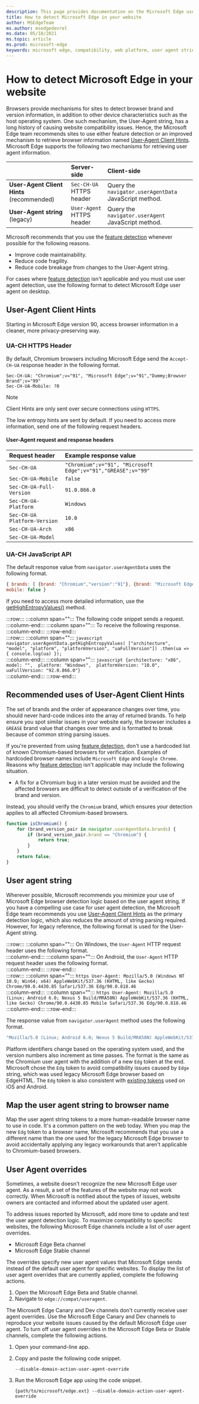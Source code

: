 ```yaml
---
description: This page provides documentation on the Microsoft Edge user agent string
title: How to detect Microsoft Edge in your website
author: MSEdgeTeam
ms.author: msedgedevrel
ms.date: 05/18/2021
ms.topic: article
ms.prod: microsoft-edge
keywords: microsoft edge, compatibility, web platform, user agent string, ua string, ua overrides, user-agent client hints, user agent client hints, ua client hints, ua ch
---
```

# How to detect Microsoft Edge in your website  

Browsers provide mechanisms for sites to detect browser brand and version information, in addition to other device characteristics such as the host operating system. One such mechanism, the User-Agent string, has a long history of causing website compatibility issues.  Hence, the Microsoft Edge team recommends sites to use either feature detection or an improved mechanism to retrieve browser information named [User-Agent Client Hints](#user-agent-client-hints).  Microsoft Edge supports the following two mechanisms for retrieving user agent information.  

|  | Server-side | Client-side |  
|:--- |:--- |:--- | 
| **User-Agent Client Hints** \(recommended\) | `Sec-CH-UA` HTTPS header | Query the `navigator.userAgentData` JavaScript method. |  
| **User-Agent string** \(legacy\) | `User-Agent` HTTPS header | Query the `navigator.userAgent` JavaScript method. |  

Microsoft recommends that you use the [feature detection][MdnLearnToolsTestingCrossBrowserTestingFeatureDetection] whenever possible for the following reasons.  

*   Improve code maintainability.  
*   Reduce code fragility.  
*   Reduce code breakage from changes to the User-Agent string.  
    
For cases where [feature detection][MdnLearnToolsTestingCrossBrowserTestingFeatureDetection] isn't applicable and you must use user agent detection, use the following format to detect Microsoft Edge user agent on desktop.  

## User-Agent Client Hints  

Starting in Microsoft Edge version 90, access browser information in a cleaner, more privacy-preserving way.  

### UA-CH HTTPS Header  

By default, Chromium browsers including Microsoft Edge send the `Accept-CH-UA` response header in the following format.  

```https
Sec-CH-UA: "Chromium";v="91", "Microsoft Edge";v="91","Dummy;Browser Brand";v="99"
Sec-CH-UA-Mobile: ?0
```  

> [!NOTE]
> Client Hints are only sent over secure connections using `HTTPS`.  

The low entropy hints are sent by default.  If you need to access more information, send one of the following request headers.  

#### User-Agent request and response headers  

| Request header | Example response value |  
|:--- |:--- |  
| `Sec-CH-UA` | `"Chromium";v="91", "Microsoft Edge";v="91","GREASE";v="99"` |  
| `Sec-CH-UA-Mobile` | `false` |  
| `Sec-CH-UA-Full-Version` | `91.0.866.0` |  
| `Sec-CH-UA-Platform` | `Windows` |  
| `Sec-CH-UA Platform-Version` | `10.0` |  
| `Sec-CH-UA-Arch` | `x86` |  
| `Sec-CH-UA-Model` |  |  

### UA-CH JavaScript API  

The default response value from `navigator.userAgentData` uses the following format.  

```javascript
{ brands: [ {brand: "Chromium","version":"91"}, {brand: "Microsoft Edge","version":"91"}, {brand: "GREASE","version":"99"}, ]
mobile: false }
```  

If you need to access more detailed information, use the [getHighEntropyValues()][GithubWicgUaClientHintsGethighentropyvalues] method.  

:::row:::
   :::column span="":::
      The following code snippet sends a request.  
   :::column-end:::
   :::column span="":::
      To receive the following response.  
   :::column-end:::
:::row-end:::  
:::row:::
   :::column span="":::
      ```javascript
         navigator.userAgentData.getHighEntropyValues(
             ["architecture", "model", "platform", "platformVersion", "uaFullVersion"])
             .then(ua => { console.log(ua) });
      ```  
   :::column-end:::
   :::column span="":::
      ```javascript
      {architecture: "x86", 
      model: "", 
      platform: "Windows", 
      platformVersion: "10.0", 
      uaFullVersion: "92.0.866.0"}
      ```  
   :::column-end:::
:::row-end:::  

## Recommended uses of User-Agent Client Hints  

The set of brands and the order of appearance changes over time, you should never hard-code indices into the array of returned brands.  To help ensure you spot similar issues in your website early, the browser includes a `GREASE` brand value that changes over time and is formatted to break because of common string parsing issues.  

If you're prevented from using [feature detection][MdnLearnToolsTestingCrossBrowserTestingFeatureDetection], don't use a hardcoded list of known Chromium-based browsers for verification.  Examples of hardcoded browser names include `Microsoft Edge` and `Google Chrome`.  Reasons why [feature detection][MdnLearnToolsTestingCrossBrowserTestingFeatureDetection] isn't applicable may include the following situation.  

*   A fix for a Chromium bug in a later version must be avoided and the affected browsers are difficult to detect outside of a verification of the brand and version.  
    
Instead, you should verify the `Chromium` brand, which ensures your detection applies to all affected Chromium-based browsers.  


```javascript
function isChromium() {
    for (brand_version_pair in navigator.userAgentData.brands) {
        if (brand_version_pair.brand == "Chromium") {
            return true;
        }
    }
    return false;
}
```  

## User agent string  

Wherever possible, Microsoft recommends you minimize your use of Microsoft Edge browser detection logic based on the user agent string.  If you have a compelling use case for user agent detection, the Microsoft Edge team recommends you use [User-Agent Client Hints](#user-agent-client-hints) as the primary detection logic, which also reduces the amount of string parsing required.  However, for legacy reference, the following format is used for the User-Agent string.  

:::row:::
   :::column span="":::
      On Windows, the `User-Agent` HTTP request header uses the following format.  
   :::column-end:::
   :::column span="":::
      On Android, the `User-Agent` HTTP request header uses the following format.  
   :::column-end:::
:::row-end:::  
:::row:::
   :::column span="":::
      ```https
      User-Agent: Mozilla/5.0 (Windows NT 10.0; Win64; x64) AppleWebKit/537.36 (KHTML, like Gecko) Chrome/90.0.4430.85 Safari/537.36 Edg/90.0.818.46
      ```  
   :::column-end:::
   :::column span="":::
      ```https
      User-Agent: Mozilla/5.0 (Linux; Android 6.0; Nexus 5 Build/MRA58N) AppleWebKit/537.36 (KHTML, like Gecko) Chrome/90.0.4430.85 Mobile Safari/537.36 Edg/90.0.818.46
      ```  
   :::column-end:::
:::row-end:::  

The response value from `navigator.userAgent` method uses the following format.  

```javascript
"Mozilla/5.0 (Linux; Android 6.0; Nexus 5 Build/MRA58N) AppleWebKit/537.36 (KHTML, like Gecko) Chrome/90.0.4430.85 Mobile Safari/537.36 Edg/90.0.818.46"
```  

Platform identifiers change based on the operating system used, and the version numbers also increment as time passes.  The format is the same as the Chromium user agent with the addition of a new `Edg` token at the end.  Microsoft chose the `Edg` token to avoid compatibility issues caused by `Edge` string, which was used legacy Microsoft Edge browser based on EdgeHTML.  The `Edg` token is also consistent with [existing tokens][WindowsBlogsMsedgedev20171005MicrosoftEdgeIosAndroidDeveloper] used on iOS and Android.

## Map the user agent string to browser name  

Map the user agent string tokens to a more human-readable browser name to use in code.  It's a common pattern on the web today.  When you map the new `Edg` token to a browser name, Microsoft recommends that you use a different name than the one used for the legacy Microsoft Edge browser to avoid accidentally applying any legacy workarounds that aren't applicable to Chromium-based browsers.

## User Agent overrides  

Sometimes, a website doesn't recognize the new Microsoft Edge user agent.  As a result, a set of the features of the website may not work correctly.  When Microsoft is notified about the types of issues, website owners are contacted and informed about the updated user agent.  

To address issues reported by Microsoft, add more time to update and test the user agent detection logic.  To maximize compatibility to specific websites, the following Microsoft Edge channels include a list of user agent overrides.  

*   Microsoft Edge Beta channel  
*   Microsoft Edge Stable channel  

The overrides specify new user agent values that Microsoft Edge sends instead of the default user agent for specific websites.  To display the list of user agent overrides that are currently applied, complete the following actions.  

1.  Open the Microsoft Edge Beta and Stable channel.  
1.  Navigate to `edge://compat/useragent`.  
    
The Microsoft Edge Canary and Dev channels don't currently receive user agent overrides.  Use the Microsoft Edge Canary and Dev channels to reproduce your website issues caused by the default Microsoft Edge user agent.  To turn off user agent overrides in the Microsoft Edge Beta or Stable channels, complete the following actions.  

1.  Open your command-line app.  
1.  Copy and paste the following code snippet.  
    
    ```shell
    --disable-domain-action-user-agent-override
    ```  
    
1.  Run the Microsoft Edge app using the code snippet.  
    
    ```shell
    {path/to/microsoft/edge.ext} --disable-domain-action-user-agent-override
    ```  

<!-- links -->  

[WindowsBlogsMsedgedev20171005MicrosoftEdgeIosAndroidDeveloper]: https://blogs.windows.com/msedgedev/2017/10/05/microsoft-edge-ios-android-developer "Microsoft Edge for iOS and Android: What developers need to know | Microsoft Windows Blogs"  

[GithubWicgUaClientHintsGethighentropyvalues]: https://wicg.github.io/ua-client-hints#getHighEntropyValues "4.1.5. getHighEntropyValues method - User-Agent Client Hints | GitHub"  

[MdnLearnToolsTestingCrossBrowserTestingFeatureDetection]: https://developer.mozilla.org/docs/Learn/Tools_and_testing/Cross_browser_testing/Feature_detection "Implementing feature detection | MDN"  
